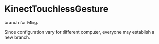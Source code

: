KinectTouchlessGesture
======================

branch for Ming.

Since configuration vary for different computer, everyone may establish a new branch.
